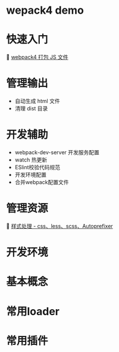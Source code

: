 # wepack4 demo

# 快速入门

🍃 [webpack4 打包 JS 文件](https://github.com/aimeefe/wepack4-demo/tree/master/demo01)

# 管理输出

- 自动生成 html 文件
- 清理 dist 目录

# 开发辅助
- webpack-dev-server 开发服务配置
- watch 热更新
- ESlint校验代码规范
- 开发环境配置
- 合并webpack配置文件

# 管理资源

🍃 [样式处理 - css、less、scss、Autoprefixer](https://github.com/aimeefe/wepack4-demo/tree/master/demo03)

# 开发环境
# 基本概念
# 常用loader
# 常用插件
